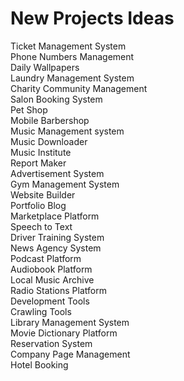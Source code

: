 # New Projects Ideas

Ticket Management System \
Phone Numbers Management \
Daily Wallpapers \
Laundry Management System \
Charity Community Management \
Salon Booking System \
Pet Shop \
Mobile Barbershop \
Music Management system \
Music Downloader \
Music Institute \
Report Maker \
Advertisement System \
Gym Management System \
Website Builder \
Portfolio Blog \
Marketplace Platform \
Speech to Text \
Driver Training System \
News Agency System \
Podcast Platform \
Audiobook Platform \
Local Music Archive \
Radio Stations Platform \
Development Tools \
Crawling Tools \
Library Management System \
Movie Dictionary Platform \
Reservation System \
Company Page Management \
Hotel Booking
